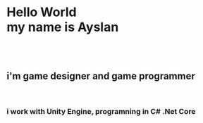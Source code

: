 <h1>Hello World <br> my name is Ayslan</h1>
<br>
<br>
<h2>i'm game designer and game programmer</h2>
<br>
<h3>i work with Unity Engine, programning in C# .Net Core</h3>